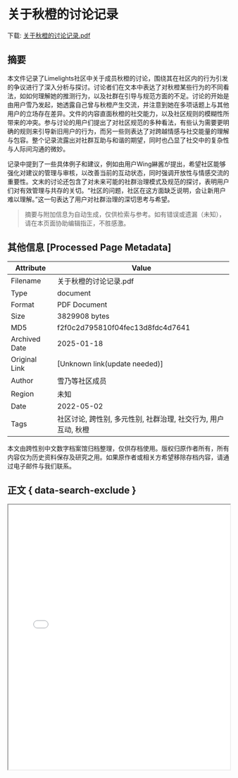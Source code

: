 # 关于秋橙的讨论记录

<!-- tcd_download_link -->
下载: <a href="../关于秋橙的讨论记录.pdf" download>关于秋橙的讨论记录.pdf</a>
<!-- tcd_download_link_end -->

## 摘要

<!-- tcd_abstract -->
本文件记录了Limelights社区中关于成员秋橙的讨论，围绕其在社区内的行为引发的争议进行了深入分析与探讨。讨论者们在文本中表达了对秋橙某些行为的不同看法，如如何理解她的推测行为，以及社群在引导与规范方面的不足。讨论的开始是由用户雪乃发起，她透露自己曾与秋橙产生交流，并注意到她在多项话题上与其他用户的立场存在差异。文件的内容直面秋橙的社交能力，以及社区规则的模糊性所带来的冲突。参与讨论的用户们提出了对社区规范的多种看法，有些认为需要更明确的规则来引导新旧用户的行为，而另一些则表达了对跨越情感与社交能量的理解与包容。整个记录流露出对社群互助与和谐的期望，同时也凸显了社交中的复杂性与人际间沟通的微妙。

记录中提到了一些具体例子和建议，例如由用户Wing綝酱が提出，希望社区能够强化对建议的管理与审核，以改善当前的互动状态，同时强调开放性与情感交流的重要性。文末的讨论还包含了对未来可能的社群治理模式及规范的探讨，表明用户们对有效管理与共存的关切。“社区的问题，社区在这方面缺乏说明，会让新用户难以理解。”这一句表达了用户对社群治理的深切思考与希望。

<!-- tcd_abstract_end -->

> 摘要与附加信息为自动生成，仅供检索与参考。如有错误或遗漏（未知），请在本页面协助编辑指正，不胜感激。

## 其他信息 [Processed Page Metadata]

| Attribute       | Value                                  |
|-----------------|----------------------------------------|
| Filename        | 关于秋橙的讨论记录.pdf                             |
| Type            | document                                 |
| Format          | PDF Document                               |
| Size            | 3829908 bytes                           |
| MD5             | f2f0c2d795810f04fec13d8fdc4d7641                                  |
| Archived Date   | 2025-01-18                             |
| Original Link   | [Unknown link(update needed)]                         |
| Author          | 雪乃等社区成员                               |
| Region          | 未知                               |
| Date            | 2022-05-02                                 |
| Tags            | 社区讨论, 跨性别, 多元性别, 社群治理, 社交行为, 用户互动, 秋橙                                 |

本文由跨性别中文数字档案馆归档整理，仅供存档使用。版权归原作者所有，所有内容仅为历史资料保存及研究之用。如果原作者或相关方希望移除存档内容，请通过电子邮件与我们联系。

## 正文 { data-search-exclude }

<!-- tcd_main_text -->
<iframe src="../关于秋橙的讨论记录.pdf" width="100%" height="600px">
    <p>无法显示PDF，请下载查看。</p>
</iframe>
<!-- tcd_main_text_end -->

